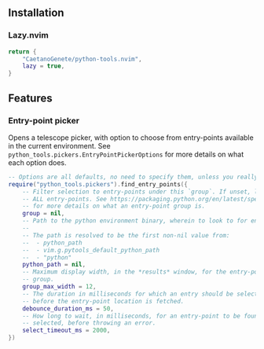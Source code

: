 ## Installation

### Lazy.nvim

```lua
return {
	"CaetanoGenete/python-tools.nvim",
	lazy = true,
}
```

## Features

### Entry-point picker

Opens a telescope picker, with option to choose from entry-points available in
the current environment. See `python_tools.pickers.EntryPointPickerOptions` for
more details on what each option does.

```lua
-- Options are all defaults, no need to specify them, unless you really want to.
require("python_tools.pickers").find_entry_points({
	-- Filter selection to entry-points under this `group`. If unset, looks for
	-- ALL entry-points. See https://packaging.python.org/en/latest/specifications/entry-points/#data-model
	-- for more details on what an entry-point group is.
	group = nil,
	-- Path to the python environment binary, wherein to look to for entry-points.
	--
	-- The path is resolved to be the first non-nil value from:
	--  - python_path
	--  - vim.g.pytools_default_python_path
	--  - "python"
	python_path = nil,
	-- Maximum display width, in the *results* window, for the entry-point
	-- group.
	group_max_width = 12,
	-- The duration in milliseconds for which an entry should be selected,
	-- before the entry-point location is fetched.
	debounce_duration_ms = 50,
	-- How long to wait, in milliseconds, for an entry-point to be found once
	-- selected, before throwing an error.
	select_timeout_ms = 2000,
})
```
